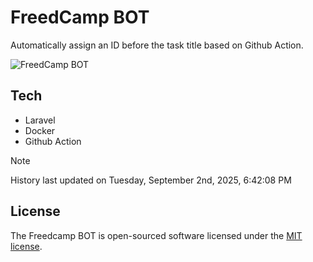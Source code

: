 # FreedCamp BOT

Automatically assign an ID before the task title based on Github Action.

![FreedCamp BOT](https://repository-images.githubusercontent.com/737932867/7d34798b-2680-471c-b089-a78a718d3d6a)

## Tech

- Laravel
- Docker
- Github Action

> [!NOTE]  
> History last updated on Tuesday, September 2nd, 2025, 6:42:08 PM

## License

The Freedcamp BOT is open-sourced software licensed under the [MIT license](https://opensource.org/licenses/MIT).
